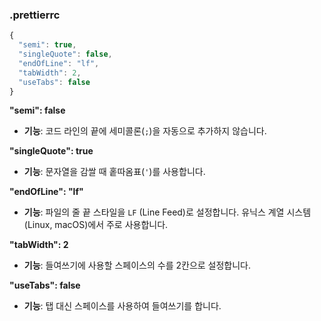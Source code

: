 ### .prettierrc

```js
{
  "semi": true,
  "singleQuote": false,
  "endOfLine": "lf",
  "tabWidth": 2,
  "useTabs": false
}
```

**"semi": false**

- **기능**: 코드 라인의 끝에 세미콜론(`;`)을 자동으로 추가하지 않습니다.

**"singleQuote": true**

- **기능**: 문자열을 감쌀 때 홑따옴표(`'`)를 사용합니다.

**"endOfLine": "lf"**

- **기능**: 파일의 줄 끝 스타일을 `LF` (Line Feed)로 설정합니다. 유닉스 계열 시스템(Linux, macOS)에서 주로 사용합니다.

**"tabWidth": 2**

- **기능**: 들여쓰기에 사용할 스페이스의 수를 2칸으로 설정합니다.

**"useTabs": false**

- **기능**: 탭 대신 스페이스를 사용하여 들여쓰기를 합니다.
